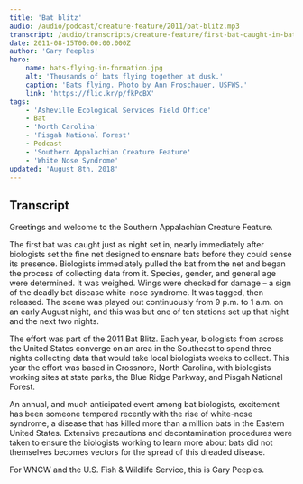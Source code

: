 ```yaml
---
title: 'Bat blitz'
audio: /audio/podcast/creature-feature/2011/bat-blitz.mp3
transcript: /audio/transcripts/creature-feature/first-bat-caught-in-batblitz.pdf
date: 2011-08-15T00:00:00.000Z
author: 'Gary Peeples'
hero:
    name: bats-flying-in-formation.jpg
    alt: 'Thousands of bats flying together at dusk.'
    caption: 'Bats flying. Photo by Ann Froschauer, USFWS.'
    link: 'https://flic.kr/p/fkPcBX'
tags:
    - 'Asheville Ecological Services Field Office'
    - Bat
    - 'North Carolina'
    - 'Pisgah National Forest'
    - Podcast
    - 'Southern Appalachian Creature Feature'
    - 'White Nose Syndrome'
updated: 'August 8th, 2018'
---
```


## Transcript

Greetings and welcome to the Southern Appalachian Creature Feature.

The first bat was caught just as night set in, nearly immediately after biologists set the fine net designed to ensnare bats before they could sense its presence. Biologists immediately pulled the bat from the net and began the process of collecting data from it. Species, gender, and general age were determined. It was weighed. Wings were checked for damage – a sign of the deadly bat disease white-nose syndrome. It was tagged, then released. The scene was played out continuously from 9 p.m. to 1 a.m. on an early August night, and this was but one of ten stations set up that night and the next two nights.

The effort was part of the 2011 Bat Blitz. Each year, biologists from across the United States converge on an area in the Southeast to spend three nights collecting data that would take local biologists weeks to collect. This year the effort was based in Crossnore, North Carolina, with biologists working sites at state parks, the Blue Ridge Parkway, and Pisgah National Forest.

An annual, and much anticipated event among bat biologists, excitement has been someone tempered recently with the rise of white-nose syndrome, a disease that has killed more than a million bats in the Eastern United States. Extensive precautions and decontamination procedures were taken to ensure the biologists working to learn more about bats did not themselves becomes vectors for the spread of this dreaded disease.

For WNCW and the U.S. Fish & Wildlife Service, this is Gary Peeples.
